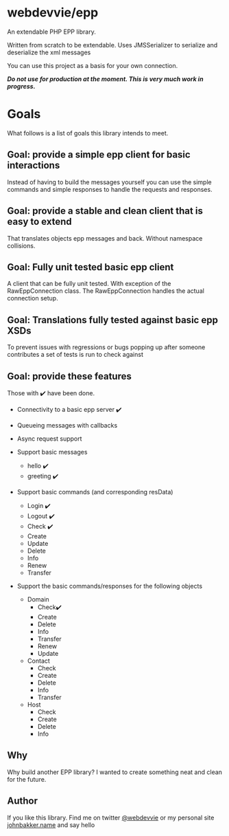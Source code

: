 webdevvie/epp
=============

An extendable PHP EPP library. 

Written from scratch to be extendable. 
Uses JMSSerializer to serialize and deserialize the xml messages

You can use this project as a basis for your own connection.

**_Do not use for production at the moment. This is very much work in progress._**



Goals
=====
What follows is a list of goals this library intends to meet.

Goal: provide a simple epp client for basic interactions 
--------------------------------------------------------
Instead of having to build the messages yourself you can use the simple commands and simple responses to handle the requests and responses.

Goal: provide a stable and clean client that is easy to extend   
--------------------------------------------------------------
That translates objects epp messages and back. Without namespace collisions.

Goal: Fully unit tested basic epp client
----------------------------------------
A client that can be fully unit tested. With exception of the RawEppConnection class.
The RawEppConnection handles the actual connection setup. 

Goal: Translations fully tested against basic epp XSDs
------------------------------------------------------
To prevent issues with regressions or bugs popping up after someone contributes a set of tests is run to check against 

Goal: provide these features
----------------------------


Those with ✔️ have been done.

- Connectivity to a basic epp server ✔️
- Queueing messages with callbacks 
- Async request support
- Support basic messages
    - hello ✔️
    - greeting ✔️
- Support basic commands (and corresponding resData) 
    - Login ✔️
    - Logout ✔️
    - Check ✔️
    - Create
    - Update
    - Delete
    - Info
    - Renew
    - Transfer  
    
- Support the basic commands/responses for the following objects
    - Domain
        - Check✔️
        - Create
        - Delete
        - Info
        - Transfer
        - Renew
        - Update
    - Contact
        - Check
        - Create
        - Delete
        - Info
        - Transfer
    - Host
        - Check
        - Create
        - Delete
        - Info


Why
---
Why build another EPP library? I wanted to create something neat and clean for the future. 


Author
------
If you like this library. Find me on twitter [@webdevvie](https://twitter.com/webdevvie) or my personal site [johnbakker.name](https://www.johnbakker.name) and say hello            
